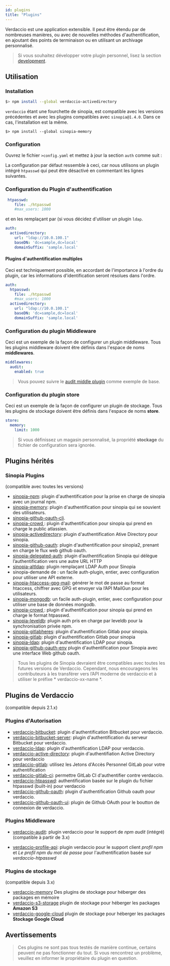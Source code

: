 ```yaml
---
id: plugins
title: "Plugins"
---
```

Verdaccio est une application extensible. Il peut être étendu par de nombreuses manières, ou avec de nouvelles méthodes d'authentification, en ajoutant des points de terminaison ou en utilisant un archivage personnalisé.

> Si vous souhaitez développer votre plugin personnel, lisez la section [development](dev-plugins.md).

## Utilisation

### Installation

```bash
$> npm install --global verdaccio-activedirectory
```

`verdaccio` étant une fourchette de sinopia, est compatible avec les versions précédentes et avec les plugins compatibles avec `sinopia@1.4.0`. Dans ce cas, l'installation est la même.

    $> npm install --global sinopia-memory
    

### Configuration

Ouvrez le fichier `>config.yaml` et mettez à jour la section `auth` comme suit :

La configuration par défaut ressemble à ceci, car nous utilisons un plugin intégré `htpasswd` qui peut être désactivé en commentant les lignes suivantes.

### Configuration du Plugin d'authentification

```yaml
 htpasswd:
    file: ./htpasswd
    #max_users: 1000
```

et en les remplaçant par (si vous décidez d'utiliser un plugin `ldap`.

```yaml
auth:
  activedirectory:
    url: "ldap://10.0.100.1"
    baseDN: 'dc=sample,dc=local'
    domainSuffix: 'sample.local'
```

#### Plugins d'authentification multiples

Ceci est techniquement possible, en accordant de l'importance à l'ordre du plugin, car les informations d'identification seront résolues dans l'ordre.

```yaml
auth:
  htpasswd:
    file: ./htpasswd
    #max_users: 1000
  activedirectory:
    url: "ldap://10.0.100.1"
    baseDN: 'dc=sample,dc=local'
    domainSuffix: 'sample.local'
```

### Configuration du plugin Middleware

Ceci est un exemple de la façon de configurer un plugin middleware. Tous les plugins middleware doivent être définis dans l'espace de noms **middlewares**.

```yaml
middlewares:
  audit:
    enabled: true
```

> Vous pouvez suivre le [audit middle plugin](https://github.com/verdaccio/verdaccio-audit) comme exemple de base.

### Configuration du plugin store

Ceci est un exemple de la façon de configurer un plugin de stockage. Tous les plugins de stockage doivent être définis dans l'espace de noms **store**.

```yaml
store:
  memory:
    limit: 1000
```

> Si vous définissez un magasin personnalisé, la propriété **stockage** du fichier de configuration sera ignorée.

## Plugins hérités

### Sinopia Plugins

(compatible avec toutes les versions)

* [sinopia-npm](https://www.npmjs.com/package/sinopia-npm): plugin d'authentification pour la prise en charge de sinopia avec un journal npm.
* [sinopia-memory](https://www.npmjs.com/package/sinopia-memory): plugin d'authentification pour sinopia qui se souvient des utilisateurs.
* [sinopia-github-oauth-cli](https://www.npmjs.com/package/sinopia-github-oauth-cli).
* [ sinopia-crowd ](https://www.npmjs.com/package/sinopia-crowd): plugin d'authentification pour sinopia qui prend en charge le public atlassien.
* [sinopia-activedirectory](https://www.npmjs.com/package/sinopia-activedirectory): plugin d'authentification Ative Directory pour sinopia.
* [sinopia-github-oauth](https://www.npmjs.com/package/sinopia-github-oauth): plugin d'authentification pour sinopia2, prenant en charge le flux web github oauth.
* [sinopia-delegated-auth](https://www.npmjs.com/package/sinopia-delegated-auth): plugin d’authentification Sinopia qui délègue l’authentification vers une autre URL HTTP
* [sinopia-altldap](https://www.npmjs.com/package/sinopia-altldap): plugin remplaçant LDAP Auth pour Sinopia
* sinopia-demande de [](https://www.npmjs.com/package/sinopia-request): un facile auth-plugin, entier, avec configuration pour utiliser une API externe.
* [sinopia-htaccess-gpg-mail](https://www.npmjs.com/package/sinopia-htaccess-gpg-email): générer le mot de passe au format htaccess, chiffrer avec GPG et envoyer via l’API MailGun pour les utilisateurs.
* [sinopia-mongodb](https://www.npmjs.com/package/sinopia-mongodb): un facile auth-plugin, entier, avec configuration pour utiliser une base de données mongodb.
* [ sinopia-crowd ](https://www.npmjs.com/package/sinopia-htpasswd): plugin d'authentification pour sinopia qui prend en charge le format htpasswd.
* [sinopia-leveldb](https://www.npmjs.com/package/sinopia-leveldb): plugin auth pris en charge par leveldb pour la synchronisation privée npm.
* [sinopia-gitlabheres](https://www.npmjs.com/package/sinopia-gitlabheres): plugin d'authentification Gitlab pour sinopia.
* [sinopia-gitlab](https://www.npmjs.com/package/sinopia-gitlab): plugin d'authentification Gitlab pour sinopia
* [sinopia-ldap](https://www.npmjs.com/package/sinopia-ldap): plugin d'authentification LDAP pour sinopia.
* [sinopia-github-oauth-env](https://www.npmjs.com/package/sinopia-github-oauth-env) plugin d'authentification pour Sinopia avec une interface Web github oauth.

> Tous les plugins de Sinopia devraient être compatibles avec toutes les futures versions de Verdaccio. Cependant, nous encourageons les contributeurs à les transférer vers l’API moderne de verdaccio et à utiliser le préfixe * verdaccio-xx-name *.

## Plugins de Verdaccio

(compatible depuis 2.1.x)

### Plugins d'Autorisation

* [verdaccio-bitbucket](https://github.com/idangozlan/verdaccio-bitbucket): plugin d'authentification Bitbucket pour verdaccio.
* [verdaccio-bitbucket-server](https://github.com/oeph/verdaccio-bitbucket-server): plugin d'authentification du serveur Bitbucket pour verdaccio.
* [verdaccio-ldap](https://www.npmjs.com/package/verdaccio-ldap): plugin d'authentification LDAP pour verdaccio.
* [verdaccio-active-directory](https://github.com/nowhammies/verdaccio-activedirectory): plugin d'authentifiation Active Directory pour verdaccio
* [verdaccio-gitlab](https://github.com/bufferoverflow/verdaccio-gitlab): utilisez les Jetons d'Accès Personnel GitLab pour votre authentification
* [verdaccio-gitlab-ci](https://github.com/lab360-ch/verdaccio-gitlab-ci): permettre GitLab CI d'authentifier contre verdaccio.
* [verdaccio-htpasswd](https://github.com/verdaccio/verdaccio-htpasswd): authentification basée sur le plugin du fichier htpasswd (built-in) pour verdaccio
* [verdaccio-github-oauth](https://github.com/aroundus-inc/verdaccio-github-oauth): plugin d'authentification Github oauth pour verdaccio.
* [verdaccio-github-oauth-ui](https://github.com/n4bb12/verdaccio-github-oauth-ui): plugin de Github OAuth pour le boutton de connexion de verdaccio.

### Plugins Middleware

* [verdaccio-audit](https://github.com/verdaccio/verdaccio-audit): plugin verdaccio pour le support de *npm audit* (intégré) (compatible à partir de 3.x)

* [verdaccio-profile-api](https://github.com/ahoracek/verdaccio-profile-api): plugin verdaccio pour le support client *profil npm* et *Le profil npm du mot de passe* pour l'authentification basée sur *verdaccio-htpasswd*

### Plugins de stockage

(compatible depuis 3.x)

* [verdaccio-memory](https://github.com/verdaccio/verdaccio-memory) Des plugins de stockage pour héberger des packages en mémoire
* [verdaccio-s3-storage](https://github.com/remitly/verdaccio-s3-storage) plugin de stockage pour héberger les packages **Amazon S3**
* [verdaccio-google-cloud](https://github.com/verdaccio/verdaccio-google-cloud) plugin de stockage pour héberger les packages **Stockage Google Cloud**

## Avertissements

> Ces plugins ne sont pas tous testés de manière continue, certains peuvent ne pas fonctionner du tout. Si vous rencontrez un problème, veuillez en informer le propriétaire du plugin en question.